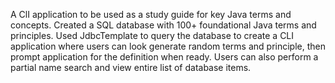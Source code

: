 A ClI application to be used as a study guide for key Java terms and concepts.  Created a SQL database with 100+ foundational Java terms and principles.  Used JdbcTemplate to query the database to create a CLI application where users can look generate random terms and principle, then prompt application for the definition when ready.  Users can also perform a partial name search and view entire list of database items.
